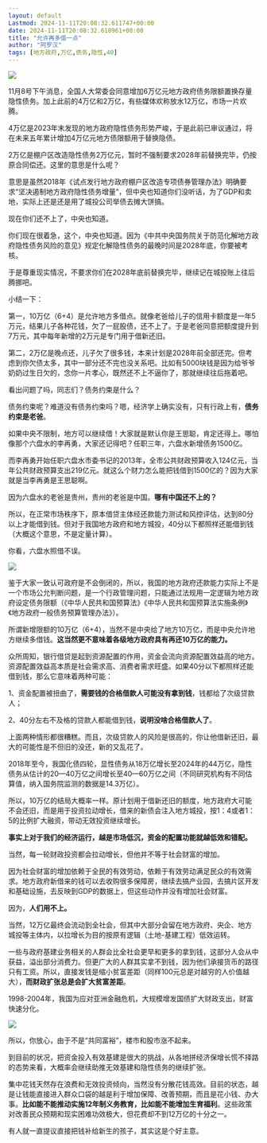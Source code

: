 ```yaml
---
layout: default
Lastmod: 2024-11-11T20:08:32.611747+00:00
date: 2024-11-11T20:08:32.610961+00:00
title: "允许再多借一点"
author: "阿罗汉"
tags: [地方政府,万亿,债务,隐性,40]
---
```


![](https://images.weserv.nl/?url=https%3A//mmbiz.qpic.cn/mmbiz_jpg/bw1VCnUD7tZrBaG40xUSlJKTRuBBqZQDiav1krRnwlE8VXRMpMibExBrNHx9zvpMQpnDKObiaZrUWHo4FajbGz7eA/640%3Fwx_fmt%3Djpeg%26from%3Dappmsg)

11月8号下午消息，全国人大常委会同意增加6万亿元地方政府债务限额置换存量隐性债务。加上此前的4万亿和2万亿，有些媒体欢称放水12万亿，市场一片欢腾。

4万亿是2023年末发现的地方政府隐性债务形势严峻，于是此前已审议通过，将在未来五年累计增加4万亿元地方债限额用于替换隐债。

2万亿是棚户区改造隐性债务2万亿元，暂时不强制要求2028年前替换完毕，仍按原合同偿还。这里的意思是什么呢？

意思是虽然2018年《试点发行地方政府棚户区改造专项债券管理办法》明确要求“坚决遏制地方政府隐性债务增量”，但中央也知道你们没听话，为了GDP和卖地，实际上还是还是用了城投公司举债去摊大饼搞。

现在你们还不上了，中央也知道。

你们现在很着急，这个，中央也知道。因为《中共中央国务院关于防范化解地方政府隐性债务风险的意见》规定化解隐性债务的最晚时间是2028年底，你要被考核。

于是尊重现实情况，不要求你们在2028年底前替换完毕，继续记在城投账上往后腾挪吧。

小结一下：

第一，10万亿（6+4）是允许地方多借点。就像老爸给儿子的信用卡额度是一年5万元，结果儿子各种花钱，欠了一屁股债，还不上了。于是老爸同意把额度提升到7万元，其中每年新增的2万元是专门用于借新还旧。

第二，2万亿是晚点还，儿子欠了很多钱，本来计划是2028年前全部还完。但考虑到你欠债太多，其中一部分还不完也没关系吧。比如有5000块钱是因为给爷爷奶奶过生日欠的，念你一片孝心，既然还不上不逼你了，那就继续往后拖着吧。

看出问题了吗，同志们？债务约束是什么？

债务约束呢？难道没有债务约束吗？嗯，经济学上确实没有，只有行政上有，**债务约束是老爸**。

如果中央不限制，地方可以继续借！大家就是默认你是王思聪，肯定还得上。哪怕像那个六盘水的李再勇，大家还记得吧？任职三年，六盘水新增债务1500亿。

而李再勇开始任职六盘水市委书记的2013年，全市公共财政预算收入124亿元，当年公共财政预算支出219亿元。就这么个财力怎么能把钱借到1500亿的？因为大家就是当李再勇是王思聪啊。

因为六盘水的老爸是贵州，贵州的老爸是中国。**哪有中国还不上的？**

所以，在正常市场秩序下，原本借贷主体经还款能力测试和风控评估，达到80分以上才能借到钱。但对于我国地方政府和地方城投，40分以下都照样还能借到钱（大概这个意思，不是定量计算）。

你看，六盘水照借不误。

![](https://images.weserv.nl/?url=https%3A//mmbiz.qpic.cn/mmbiz_png/bw1VCnUD7tZrBaG40xUSlJKTRuBBqZQDMsFXMeIPztFf09R86bOricJP2hicvOvacElbpg5A1Yz7NuKHrHlwkkicA/640%3Fwx_fmt%3Dpng%26from%3Dappmsg)

鉴于大家一致认可政府是不会倒闭的，所以，我国的地方政府还款能力实际上不是一个市场公允判断问题，是一个行政管理问题，只能通过法规用一定逻辑为地方政府设定债务限额（《中华人民共和国预算法》《中华人民共和国预算法实施条例》《地方政府一般债务预算管理办法》）。

所谓新增限额的10万亿（6+4），当然不是中央给了地方10万亿，而是中央允许地方继续多借钱。**这当然更不意味着各级地方政府具有再还10万亿的能力。**

众所周知，银行借贷是起到资源配置的作用，资金会流向资源配置效益高的地方。资源配置效益高本质是社会需求高、消费者需求旺盛。如果40分以下都照样还能借到钱，那么它意味着两种可能：

1、资金配置被扭曲了，**需要钱的合格借款人可能没有拿到钱**，钱都给了次级贷款人；

2、40分左右不及格的贷款人都能借到钱，**说明没啥合格借款人了**。

上面两种情形都很糟糕。而且，次级贷款人的风险是很高的，你让他借新还旧，最大的可能性是不但旧的没还，新的又乱花了。

2018年至今，我国化债四轮，显性债务从18万亿增长至2024年的44万亿，隐性债务从估计的20—40万亿之间增长至40—60万亿之间（不同研究机构有不同估算值，纳入国务院监测的数据是14.3万亿）。

所以，10万亿的结局大概率一样。原计划用于借新还旧的额度，地方政府大可能不会还旧，而是用于投资拉动增长，借来的新债会注入地方城投，按1：4或者1：5的比例扩大融资，带动无效投资继续增长。

**事实上对于我们的经济运行，越是市场低沉，资金的配置功能就越低效和错配。**

当然，每一轮财政投资都会拉动增长，但他并不等于社会财富的增加。

因为社会财富的增加依赖于全民的有效劳动，依赖于有效劳动满足民众的有效需求。地方政府新借来的钱可以去收购很多保障房，继续去搞产业园，去搞片区开发和基础设施，去反映到GDP的数据上，但这些动作并没有增加社会财富。

因为，**人们用不上。**

当然，12万亿最终会流动到全社会，但其中大部分会留在地方政府、央企、地方城投等主体内，以拉增长为目的按原有逻辑（土地-基建工程）低效运转。

一些与政府基建业务相关的人群会比全社会更早和更多的拿到钱，这部分人会从中获益，溢出部分消费力。但更广大的人群其实拿不到钱，因为他们承接货币的路径只有工资。所以，直接发钱是缩小贫富差距（同样100元总是对越穷的人价值越大），**而财政扩张总是会扩大贫富差距**。

1998-2004年，我国为应对亚洲金融危机，大规模增发国债扩大财政支出，财富快速分化。

![](https://images.weserv.nl/?url=https%3A//mmbiz.qpic.cn/mmbiz_png/bw1VCnUD7tZrBaG40xUSlJKTRuBBqZQDElqQMhp7jIm1PxPib0iaddWc7hZvNEq7dUBGk6MKGDss0OTDZ36eUsBg/640%3Fwx_fmt%3Dpng%26from%3Dappmsg)

所以，你放心，由于不是“共同富裕”，楼市和股市涨不起来。

到目前的状况，把资金投入有效基建是很大的挑战，从各地拼经济保增长慌不择路的态势来看，大概率会继续助推无效基建和隐性债务的继续扩张。

集中花钱天然存在浪费和无效投资倾向，当然没有分散花钱高效。目前的状态，越是让钱能直接进入群众口袋的越是利于增加保障、改善预期，而且是花小钱、办大事。**比如能不能推动实施12年制义务教育，比如能不能增加生育福利**。这些政策对改善民众预期和现实困难功效极大，但花费却不到12万亿的十分之一。

有人就一直提议直接把钱补给新生的孩子，其实这是个好主意。

